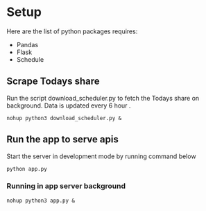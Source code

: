 # Setup

Here are the list of python packages requires:
- Pandas
- Flask
- Schedule

## Scrape Todays share
Run the script download_scheduler.py to fetch the Todays share on background. Data is updated every 6 hour .

```
nohup python3 download_scheduler.py &

```

## Run the app to serve apis

Start the server in development mode by running command below
```
python app.py
``` 

### Running in app server background
```
nohup python3 app.py &
```
